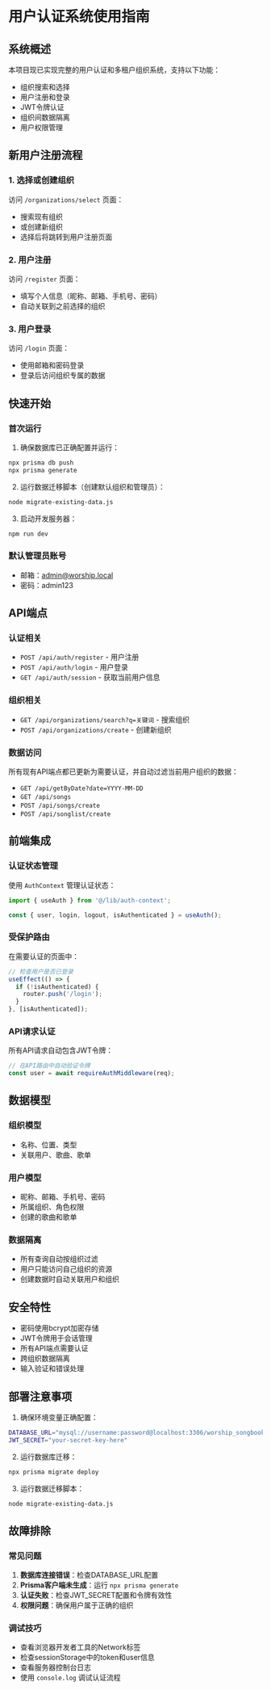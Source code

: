 # 用户认证系统使用指南

## 系统概述

本项目现已实现完整的用户认证和多租户组织系统，支持以下功能：

- 组织搜索和选择
- 用户注册和登录
- JWT令牌认证
- 组织间数据隔离
- 用户权限管理

## 新用户注册流程

### 1. 选择或创建组织
访问 `/organizations/select` 页面：
- 搜索现有组织
- 或创建新组织
- 选择后将跳转到用户注册页面

### 2. 用户注册
访问 `/register` 页面：
- 填写个人信息（昵称、邮箱、手机号、密码）
- 自动关联到之前选择的组织

### 3. 用户登录
访问 `/login` 页面：
- 使用邮箱和密码登录
- 登录后访问组织专属的数据

## 快速开始

### 首次运行

1. 确保数据库已正确配置并运行：
```bash
npx prisma db push
npx prisma generate
```

2. 运行数据迁移脚本（创建默认组织和管理员）：
```bash
node migrate-existing-data.js
```

3. 启动开发服务器：
```bash
npm run dev
```

### 默认管理员账号
- 邮箱：admin@worship.local
- 密码：admin123

## API端点

### 认证相关
- `POST /api/auth/register` - 用户注册
- `POST /api/auth/login` - 用户登录
- `GET /api/auth/session` - 获取当前用户信息

### 组织相关
- `GET /api/organizations/search?q=关键词` - 搜索组织
- `POST /api/organizations/create` - 创建新组织

### 数据访问
所有现有API端点都已更新为需要认证，并自动过滤当前用户组织的数据：
- `GET /api/getByDate?date=YYYY-MM-DD`
- `GET /api/songs`
- `POST /api/songs/create`
- `POST /api/songlist/create`

## 前端集成

### 认证状态管理
使用 `AuthContext` 管理认证状态：

```javascript
import { useAuth } from '@/lib/auth-context';

const { user, login, logout, isAuthenticated } = useAuth();
```

### 受保护路由
在需要认证的页面中：

```javascript
// 检查用户是否已登录
useEffect(() => {
  if (!isAuthenticated) {
    router.push('/login');
  }
}, [isAuthenticated]);
```

### API请求认证
所有API请求自动包含JWT令牌：

```javascript
// 在API路由中自动验证令牌
const user = await requireAuthMiddleware(req);
```

## 数据模型

### 组织模型
- 名称、位置、类型
- 关联用户、歌曲、歌单

### 用户模型
- 昵称、邮箱、手机号、密码
- 所属组织、角色权限
- 创建的歌曲和歌单

### 数据隔离
- 所有查询自动按组织过滤
- 用户只能访问自己组织的资源
- 创建数据时自动关联用户和组织

## 安全特性

- 密码使用bcrypt加密存储
- JWT令牌用于会话管理
- 所有API端点需要认证
- 跨组织数据隔离
- 输入验证和错误处理

## 部署注意事项

1. 确保环境变量正确配置：
```bash
DATABASE_URL="mysql://username:password@localhost:3306/worship_songbook"
JWT_SECRET="your-secret-key-here"
```

2. 运行数据库迁移：
```bash
npx prisma migrate deploy
```

3. 运行数据迁移脚本：
```bash
node migrate-existing-data.js
```

## 故障排除

### 常见问题
1. **数据库连接错误**：检查DATABASE_URL配置
2. **Prisma客户端未生成**：运行 `npx prisma generate`
3. **认证失败**：检查JWT_SECRET配置和令牌有效性
4. **权限问题**：确保用户属于正确的组织

### 调试技巧
- 查看浏览器开发者工具的Network标签
- 检查sessionStorage中的token和user信息
- 查看服务器控制台日志
- 使用 `console.log` 调试认证流程